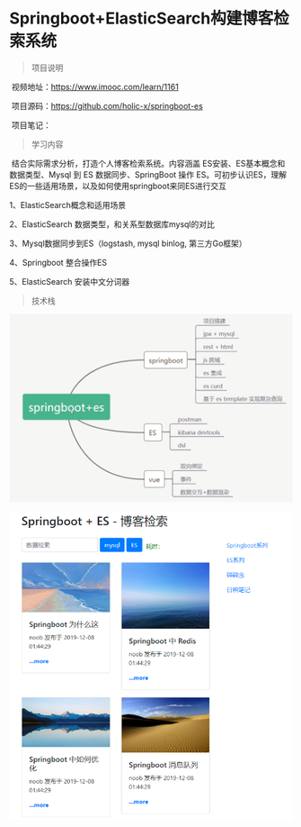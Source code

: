 # Springboot+ElasticSearch构建博客检索系统

> 项目说明

​	视频地址：https://www.imooc.com/learn/1161

​	项目源码：https://github.com/holic-x/springboot-es

​	项目笔记：



> 学习内容

​	结合实际需求分析，打造个人博客检索系统。内容涵盖 ES安装、ES基本概念和数据类型、Mysql 到 ES 数据同步、SpringBoot 操作 ES。可初步认识ES，理解ES的一些适用场景，以及如何使用springboot来同ES进行交互

1、ElasticSearch概念和适用场景 

2、ElasticSearch 数据类型，和关系型数据库mysql的对比

3、Mysql数据同步到ES（logstash, mysql binlog, 第三方Go框架）

4、Springboot 整合操作ES 

5、ElasticSearch 安装中文分词器



> 技术栈

![](README.assets/image-20220316161630185.png)

![image-20220317093223257](README.assets/image-20220317093223257.png)



